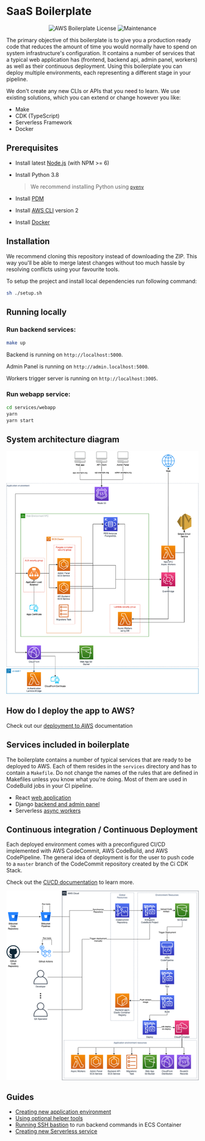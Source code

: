 # SaaS Boilerplate

<p align="center"><img src="https://img.shields.io/badge/License-MIT-blue.svg" alt="AWS Boilerplate License" /> <img src="https://img.shields.io/badge/Maintained%3F-yes-green.svg" alt="Maintenance" /> </p>

The primary objective of this boilerplate is to give you a production ready code that reduces the amount of time you
would normally have to spend on system infrastructure's configuration. It contains a number of services that a typical
web application has (frontend, backend api, admin panel, workers) as well as their continuous deployment. Using this
boilerplate you can deploy multiple environments, each representing a different stage in your pipeline.

We don't create any new CLIs or APIs that you need to learn. We use existing solutions,
which you can extend or change however you like:

- Make
- CDK (TypeScript)
- Serverless Framework
- Docker

## Prerequisites

- Install latest [Node.js](https://nodejs.org/en/download/package-manager/#macos) (with NPM >= 6)
- Install Python 3.8

  > We recommend installing Python using [`pyenv`](https://github.com/pyenv/pyenv)

- Install [PDM](https://github.com/pdm-project/pdm/#installation)
- Install [AWS CLI](https://docs.aws.amazon.com/cli/latest/userguide/cli-chap-install.html) version 2
- Install [Docker](https://docs.docker.com/get-docker)

## Installation

We recommend cloning this repository instead of downloading the ZIP. This way you'll be able to
merge latest changes without too much hassle by resolving conflicts using your favourite tools.

To setup the project and install local dependencies run following command:

```sh
sh ./setup.sh
```

## Running locally

### Run backend services:

```sh
make up
```

Backend is running on `http://localhost:5000`.

Admin Panel is running on `http://admin.localhost:5000`.

Workers trigger server is running on `http://localhost:3005`.

### Run webapp service:

```sh
cd services/webapp
yarn
yarn start
```

## System architecture diagram

<p align="center"> <img src="/docs/images/system-diagram-v1.png" alt="System Diagram" /> </p>

## How do I deploy the app to AWS?

Check out our [deployment to AWS](/docs/guides/aws-deployment.md) documentation

## Services included in boilerplate

The boilerplate contains a number of typical services that are ready to be deployed to AWS.
Each of them resides in the `services` directory and has to contain a `Makefile`. Do not change the names of the rules
that are defined in Makefiles unless you know what you're doing. Most of them are used in CodeBuild jobs in your CI
pipeline.

- React [web application](/services/webapp)
- Django [backend and admin panel](/services/backend)
- Serverless [async workers](/services/workers)

## Continuous integration / Continuous Deployment

Each deployed environment comes with a preconfigured CI/CD implemented with AWS CodeCommit, AWS CodeBuild,
and AWS CodePipeline. The general idea of deployment is for the user to push code to a `master` branch of the CodeCommit
repository created by the Ci CDK Stack.

Check out the [CI/CD documentation](/docs/cicd) to learn more.

<p align="center"> <img src="/docs/images/cicd-diagram-v3.png" alt="CI/CD Diagram" /> </p>

## Guides

- [Creating new application environment](/docs/app-environment)
- [Using optional helper tools](/services/docs/docs/global-tools.md)
- [Running SSH bastion](/docs/ssh-bastion.md) to run backend commands in ECS Container
- [Creating new Serverless service](/docs/misc/create-new-serverless-service.md)
